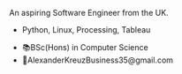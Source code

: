 An aspiring Software Engineer from the UK.

<ul>
  <li>Python, Linux, Processing, Tableau</li>
  
</ul>

<ul>
  <li>📚BSc(Hons) in Computer Science</li>
  <li>📧AlexanderKreuzBusiness35@gmail.com</li>
</ul>



